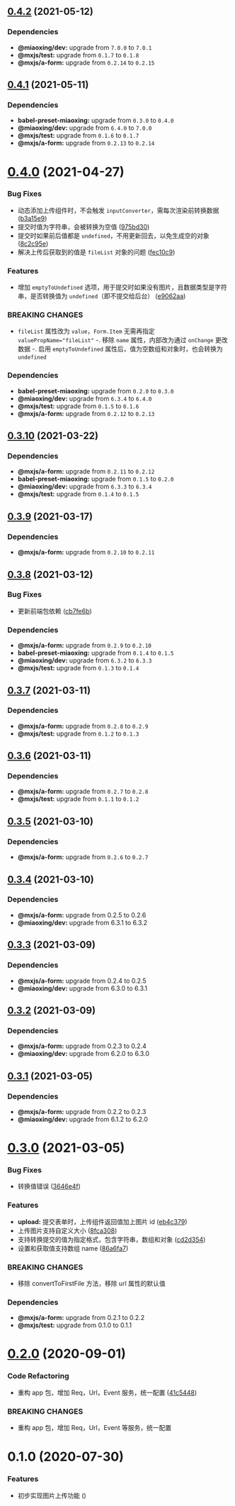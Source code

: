 ## [0.4.2](https://github.com/miaoxing/mxjs-upload/compare/v0.4.1...v0.4.2) (2021-05-12)





### Dependencies

* **@miaoxing/dev:** upgrade from `7.0.0` to `7.0.1`
* **@mxjs/test:** upgrade from `0.1.7` to `0.1.8`
* **@mxjs/a-form:** upgrade from `0.2.14` to `0.2.15`

## [0.4.1](https://github.com/miaoxing/mxjs-upload/compare/v0.4.0...v0.4.1) (2021-05-11)





### Dependencies

* **babel-preset-miaoxing:** upgrade from `0.3.0` to `0.4.0`
* **@miaoxing/dev:** upgrade from `6.4.0` to `7.0.0`
* **@mxjs/test:** upgrade from `0.1.6` to `0.1.7`
* **@mxjs/a-form:** upgrade from `0.2.13` to `0.2.14`

# [0.4.0](https://github.com/miaoxing/mxjs-upload/compare/v0.3.10...v0.4.0) (2021-04-27)


### Bug Fixes

* 动态添加上传组件时，不会触发 `inputConverter`，需每次渲染前转换数据 ([b3a15e9](https://github.com/miaoxing/mxjs-upload/commit/b3a15e9ab6f3fc92048532cda9c8ec21dd275a10))
* 提交时值为字符串，会被转换为空值 ([975bd30](https://github.com/miaoxing/mxjs-upload/commit/975bd30de3e2fef789cee69098bf5d855bf9be3e))
* 提交时如果前后值都是 `undefined`，不用更新回去，以免生成空的对象 ([8c2c95e](https://github.com/miaoxing/mxjs-upload/commit/8c2c95ebabe896db2b41e473cb5b6471f6e8687c))
* 解决上传后获取到的值是 `fileList` 对象的问题 ([fec10c9](https://github.com/miaoxing/mxjs-upload/commit/fec10c90e2e229e35e5f6fa0b705137451372241))


### Features

* 增加 `emptyToUndefined` 选项，用于提交时如果没有图片，且数据类型是字符串，是否转换值为 `undefined`（即不提交给后台） ([e9062aa](https://github.com/miaoxing/mxjs-upload/commit/e9062aa385434062fa887c28b677d05d34bbab6f))


### BREAKING CHANGES

* `fileList` 属性改为 `value`，`Form.Item` 无需再指定 `valuePropName="fileList"`
-. 移除 `name` 属性，内部改为通过 `onChange` 更改数据
-. 启用 `emptyToUndefined` 属性后，值为空数组和对象时，也会转换为 `undefined`





### Dependencies

* **babel-preset-miaoxing:** upgrade from `0.2.0` to `0.3.0`
* **@miaoxing/dev:** upgrade from `6.3.4` to `6.4.0`
* **@mxjs/test:** upgrade from `0.1.5` to `0.1.6`
* **@mxjs/a-form:** upgrade from `0.2.12` to `0.2.13`

## [0.3.10](https://github.com/miaoxing/mxjs-upload/compare/v0.3.9...v0.3.10) (2021-03-22)





### Dependencies

* **@mxjs/a-form:** upgrade from `0.2.11` to `0.2.12`
* **babel-preset-miaoxing:** upgrade from `0.1.5` to `0.2.0`
* **@miaoxing/dev:** upgrade from `6.3.3` to `6.3.4`
* **@mxjs/test:** upgrade from `0.1.4` to `0.1.5`

## [0.3.9](https://github.com/miaoxing/mxjs-upload/compare/v0.3.8...v0.3.9) (2021-03-17)





### Dependencies

* **@mxjs/a-form:** upgrade from `0.2.10` to `0.2.11`

## [0.3.8](https://github.com/miaoxing/mxjs-upload/compare/v0.3.7...v0.3.8) (2021-03-12)


### Bug Fixes

* 更新前端包依赖 ([cb7fe6b](https://github.com/miaoxing/mxjs-upload/commit/cb7fe6ba97127b1260476458092ff1a0bb61a733))





### Dependencies

* **@mxjs/a-form:** upgrade from `0.2.9` to `0.2.10`
* **babel-preset-miaoxing:** upgrade from `0.1.4` to `0.1.5`
* **@miaoxing/dev:** upgrade from `6.3.2` to `6.3.3`
* **@mxjs/test:** upgrade from `0.1.3` to `0.1.4`

## [0.3.7](https://github.com/miaoxing/mxjs-upload/compare/v0.3.6...v0.3.7) (2021-03-11)





### Dependencies

* **@mxjs/a-form:** upgrade from `0.2.8` to `0.2.9`
* **@mxjs/test:** upgrade from `0.1.2` to `0.1.3`

## [0.3.6](https://github.com/miaoxing/mxjs-upload/compare/v0.3.5...v0.3.6) (2021-03-11)





### Dependencies

* **@mxjs/a-form:** upgrade from `0.2.7` to `0.2.8`
* **@mxjs/test:** upgrade from `0.1.1` to `0.1.2`

## [0.3.5](https://github.com/miaoxing/mxjs-upload/compare/v0.3.4...v0.3.5) (2021-03-10)





### Dependencies

* **@mxjs/a-form:** upgrade from `0.2.6` to `0.2.7`

## [0.3.4](https://github.com/miaoxing/mxjs-upload/compare/v0.3.3...v0.3.4) (2021-03-10)





### Dependencies

* **@mxjs/a-form:** upgrade from 0.2.5 to 0.2.6
* **@miaoxing/dev:** upgrade from 6.3.1 to 6.3.2

## [0.3.3](https://github.com/miaoxing/mxjs-upload/compare/v0.3.2...v0.3.3) (2021-03-09)





### Dependencies

* **@mxjs/a-form:** upgrade from 0.2.4 to 0.2.5
* **@miaoxing/dev:** upgrade from 6.3.0 to 6.3.1

## [0.3.2](https://github.com/miaoxing/mxjs-upload/compare/v0.3.1...v0.3.2) (2021-03-09)





### Dependencies

* **@mxjs/a-form:** upgrade from 0.2.3 to 0.2.4
* **@miaoxing/dev:** upgrade from 6.2.0 to 6.3.0

## [0.3.1](https://github.com/miaoxing/mxjs-upload/compare/v0.3.0...v0.3.1) (2021-03-05)





### Dependencies

* **@mxjs/a-form:** upgrade from 0.2.2 to 0.2.3
* **@miaoxing/dev:** upgrade from 6.1.2 to 6.2.0

# [0.3.0](https://github.com/miaoxing/mxjs-upload/compare/v0.2.0...v0.3.0) (2021-03-05)


### Bug Fixes

* 转换值错误 ([3646e4f](https://github.com/miaoxing/mxjs-upload/commit/3646e4fe3d136f04dc96fcf8fbee69761128cea9))


### Features

* **upload:** 提交表单时，上传组件返回值加上图片 id ([eb4c379](https://github.com/miaoxing/mxjs-upload/commit/eb4c3791aacb9711e7d8b6a078cdc273fc3d03da))
* 上传图片支持自定义大小 ([8fca308](https://github.com/miaoxing/mxjs-upload/commit/8fca3081ff93c26599b67abb3625edeb397c963a))
* 支持转换提交的值为指定格式，包含字符串，数组和对象 ([cd2d354](https://github.com/miaoxing/mxjs-upload/commit/cd2d35413a02e9bdb19ae093dc78b6d3f9b75b22))
* 设置和获取值支持数组 name ([86a6fa7](https://github.com/miaoxing/mxjs-upload/commit/86a6fa75831d2d21fe8d8c7c6259eecd6c5d3568))


### BREAKING CHANGES

* 移除 convertToFirstFile 方法，移除 url 属性的默认值





### Dependencies

* **@mxjs/a-form:** upgrade from 0.2.1 to 0.2.2
* **@mxjs/test:** upgrade from 0.1.0 to 0.1.1

# [0.2.0](https://github.com/miaoxing/mxjs-upload/compare/v0.1.0...v0.2.0) (2020-09-01)


### Code Refactoring

* 重构 app 包，增加 Req，Url，Event 服务，统一配置 ([41c5448](https://github.com/miaoxing/mxjs-upload/commit/41c5448be73bf147f7eb7f399e96ebcbc4177c7e))


### BREAKING CHANGES

* 重构 app 包，增加 Req，Url，Event 等服务，统一配置

# 0.1.0 (2020-07-30)


### Features

* 初步实现图片上传功能 ([](https://github.com/miaoxing/mxjs-upload/commit/))
